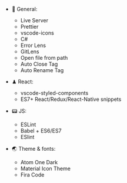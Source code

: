 - 🌱 General:
  - Live Server
  - Prettier
  - vscode-icons
  - C#
  - Error Lens
  - GitLens
  - Open file from path
  - Auto Close Tag
  - Auto Rename Tag
  
- ♟ React:
  - vscode-styled-components
  - ES7+ React/Redux/React-Native snippets

- 📟 JS:
  - ESLint
  - Babel + ES6/ES7
  - ESlint
  
- 🌏 Theme & fonts:
  - Atom One Dark 
  - Material Icon Theme
  - Fira Code
